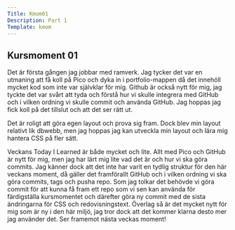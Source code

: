 ```yaml
---
Title: Kmom01
Description: Part 1
Template: kmom
---
```


<h2>Kursmoment 01</h2>

Det är första gången jag jobbar med ramverk. Jag tycker det var en utmaning att få koll på Pico och dyka in i portfolio-mappen då det innehöll mycket kod som inte var självklar för mig. Github är också nytt för mig, jag tyckte det var svårt att tyda och förstå hur vi skulle integrera med GitHub och i vilken ordning vi skulle commit och använda GitHub. Jag hoppas jag fick koll på det tillslut och att det ser rätt ut.

Det är roligt att göra egen layout och prova sig fram. Dock blev min layout relativt lik dbwebb, men jag hoppas jag kan utveckla min layout och lära mig hantera CSS på fler sätt.

Veckans Today I Learned är både mycket och lite. Allt med Pico och GitHub är nytt för mig, men jag har lärt mig lite vad det är och hur vi ska göra commits. Jag känner dock att det inte har varit en tydlig struktur för den här veckans moment, då gäller det framförallt GitHub och i vilken ordning vi ska göra commits, tags och pusha repo. Som jag tolkar det behövde vi göra commit för att kunna få fram ett repo som vi sen kan använda för färdigställa kursmomentet och därefter göra ny commit med de sista ändringarna för CSS och redovisningstext. Överlag så är det mycket nytt för mig som är ny i den här miljö, jag tror dock att det kommer klarna desto mer jag använder det. Ser framemot nästa veckas moment!
